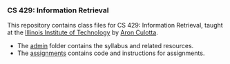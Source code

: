 ### CS 429: Information Retrieval

This repository contains class files for CS 429: Information Retrieval, taught at the [Illinois Institute of Technology](http://cs.iit.edu) by [Aron Culotta](http://cs.iit.edu/~culotta).


- The [admin](admin) folder contains the syllabus and related resources.
- The [assignments](assignments) contains code and instructions for assignments.
